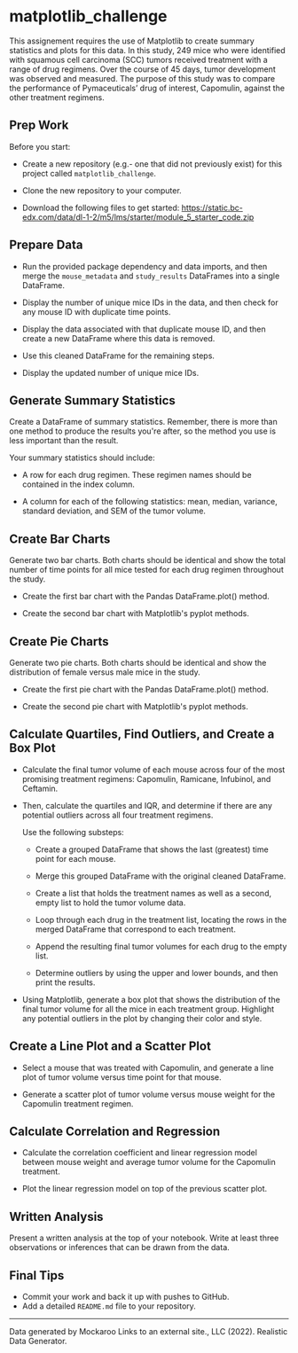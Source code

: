 # matplotlib_challenge

This assignement requires the use of Matplotlib to create summary statistics and plots for this data. In this study, 249 mice who were identified with squamous cell carcinoma (SCC) tumors received treatment with a range of drug regimens. 
Over the course of 45 days, tumor development was observed and measured. The purpose of this study was to compare the performance of Pymaceuticals’ drug of interest, Capomulin, against the other treatment regimens.

## Prep Work

Before you start:

* Create a new repository (e.g.- one that did not previously exist) for this project called `matplotlib_challenge`.

* Clone the new repository to your computer.

* Download the following files to get started:
https://static.bc-edx.com/data/dl-1-2/m5/lms/starter/module_5_starter_code.zip

## Prepare Data

* Run the provided package dependency and data imports, and then merge the `mouse_metadata` and `study_results` DataFrames into a single DataFrame.

* Display the number of unique mice IDs in the data, and then check for any mouse ID with duplicate time points. 

* Display the data associated with that duplicate mouse ID, and then create a new DataFrame where this data is removed. 

* Use this cleaned DataFrame for the remaining steps.

* Display the updated number of unique mice IDs.



## Generate Summary Statistics

Create a DataFrame of summary statistics. Remember, there is more than one method to produce the results you're after, so the method you use is less important than the result.

Your summary statistics should include:

* A row for each drug regimen. These regimen names should be contained in the index column.

* A column for each of the following statistics: mean, median, variance, standard deviation, and SEM of the tumor volume.


## Create Bar Charts

Generate two bar charts. Both charts should be identical and show the total number of time points for all mice tested for each drug regimen throughout the study.

* Create the first bar chart with the Pandas DataFrame.plot() method.

* Create the second bar chart with Matplotlib's pyplot methods.


## Create Pie Charts

Generate two pie charts. Both charts should be identical and show the distribution of female versus male mice in the study.

* Create the first pie chart with the Pandas DataFrame.plot() method.

* Create the second pie chart with Matplotlib's pyplot methods.


## Calculate Quartiles, Find Outliers, and Create a Box Plot

* Calculate the final tumor volume of each mouse across four of the most promising treatment regimens: Capomulin, Ramicane, Infubinol, and Ceftamin. 

* Then, calculate the quartiles and IQR, and determine if there are any potential outliers across all four treatment regimens. 

    Use the following substeps:

    *  Create a grouped DataFrame that shows the last (greatest) time point for each mouse. 
    
    * Merge this grouped DataFrame with the original cleaned DataFrame.

    * Create a list that holds the treatment names as well as a second, empty list to hold the tumor volume data.

    * Loop through each drug in the treatment list, locating the rows in the merged DataFrame that correspond to each treatment.
    
    * Append the resulting final tumor volumes for each drug to the empty list.

    * Determine outliers by using the upper and lower bounds, and then print the results.

* Using Matplotlib, generate a box plot that shows the distribution of the final tumor volume for all the mice in each treatment group. Highlight any potential outliers in the plot by changing their color and style.


## Create a Line Plot and a Scatter Plot

* Select a mouse that was treated with Capomulin, and generate a line plot of tumor volume versus time point for that mouse.

* Generate a scatter plot of tumor volume versus mouse weight for the Capomulin treatment regimen.


## Calculate Correlation and Regression

* Calculate the correlation coefficient and linear regression model between mouse weight and average tumor volume for the Capomulin treatment.

* Plot the linear regression model on top of the previous scatter plot.




## Written Analysis

Present a written analysis at the top of your notebook. Write at least three observations or inferences that can be drawn from the data.



## Final Tips

* Commit your work and back it up with pushes to GitHub.
* Add a detailed `README.md` file to your repository.


- - -
Data generated by Mockaroo Links to an external site., LLC (2022). Realistic Data Generator.
